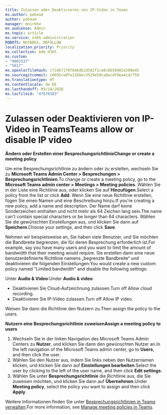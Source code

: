 ```yaml
---
title: Zulassen oder Deaktivieren von IP-Video in Teams
ms.author: pebaum
author: pebaum
manager: mnirkhe
ms.audience: Admin
ms.topic: article
ms.service: o365-administration
ROBOTS: NOINDEX, NOFOLLOW
localization_priority: Priority
ms.collection: Adm_O365
ms.custom:
- "9002537"
- "5617"
ms.openlocfilehash: cf2d67170f846db1d5d2f1ca8c8b50902e200e45
ms.sourcegitcommit: c6692ce0fa1358ec3529e59ca0ecdfdea4cdc759
ms.translationtype: HT
ms.contentlocale: de-DE
ms.lasthandoff: 09/14/2020
ms.locfileid: "47670183"
---
```

# <a name="teams-allow-or-disable-ip-video"></a><span data-ttu-id="d41c8-102">Zulassen oder Deaktivieren von IP-Video in Teams</span><span class="sxs-lookup"><span data-stu-id="d41c8-102">Teams allow or disable IP video</span></span>

<span data-ttu-id="d41c8-103">**Ändern oder Erstellen einer Besprechungsrichtlinie**</span><span class="sxs-lookup"><span data-stu-id="d41c8-103">**Change or create a meeting policy**</span></span>

<span data-ttu-id="d41c8-104">Um eine Besprechungsrichtlinie zu ändern oder zu erstellen, wechseln Sie zu **Microsoft Teams Admin Center > Besprechungen > Besprechungsrichtlinien**.</span><span class="sxs-lookup"><span data-stu-id="d41c8-104">To change or create a meeting policy, go to the **Microsoft Teams admin center > Meetings > Meeting policies**.</span></span> <span data-ttu-id="d41c8-105">Wählen Sie in der Liste eine Richtlinie aus, oder klicken Sie auf **Hinzufügen**.</span><span class="sxs-lookup"><span data-stu-id="d41c8-105">Select a policy from the list or click **Add**.</span></span> <span data-ttu-id="d41c8-106">Wenn Sie eine neue Richtlinie erstellen, fügen Sie einen Namen und eine Beschreibung hinzu.</span><span class="sxs-lookup"><span data-stu-id="d41c8-106">If you're creating a new policy, add a name and description.</span></span> <span data-ttu-id="d41c8-107">Der Name darf keine Sonderzeichen enthalten und nicht mehr als 64 Zeichen lang sein.</span><span class="sxs-lookup"><span data-stu-id="d41c8-107">The name can't contain special characters or be longer than 64 characters.</span></span> <span data-ttu-id="d41c8-108">Wählen Sie die gewünschten Einstellungen aus, und klicken Sie dann auf **Speichern**.</span><span class="sxs-lookup"><span data-stu-id="d41c8-108">Choose your settings, and then click **Save**.</span></span>

<span data-ttu-id="d41c8-109">Nehmen wir beispielsweise an, Sie haben viele Benutzer, und Sie möchten die Bandbreite begrenzen, die für deren Besprechung erforderlich ist.</span><span class="sxs-lookup"><span data-stu-id="d41c8-109">For example, say you have many users and you want to limit the amount of bandwidth that their meeting would require.</span></span> <span data-ttu-id="d41c8-110">Sie erstellen dann eine neue benutzerdefinierte Richtlinie namens „begrenzte Bandbreite“ und deaktivieren die folgenden Einstellungen:</span><span class="sxs-lookup"><span data-stu-id="d41c8-110">You would create a new custom policy named "Limited bandwidth" and disable the following settings:</span></span>

<span data-ttu-id="d41c8-111">Unter **Audio & Video**:</span><span class="sxs-lookup"><span data-stu-id="d41c8-111">Under **Audio & video**:</span></span>

- <span data-ttu-id="d41c8-112">Deaktivieren Sie Cloud-Aufzeichnung zulassen.</span><span class="sxs-lookup"><span data-stu-id="d41c8-112">Turn off Allow cloud recording.</span></span>
- <span data-ttu-id="d41c8-113">Deaktivieren Sie IP-Video zulassen.</span><span class="sxs-lookup"><span data-stu-id="d41c8-113">Turn off Allow IP video.</span></span>

<span data-ttu-id="d41c8-114">Weisen Sie dann die Richtlinie den Nutzern zu.</span><span class="sxs-lookup"><span data-stu-id="d41c8-114">Then assign the policy to the users.</span></span>

<span data-ttu-id="d41c8-115">**Nutzern eine Besprechungsrichtlinie zuweisen**</span><span class="sxs-lookup"><span data-stu-id="d41c8-115">**Assign a meeting policy to users**</span></span>

1. <span data-ttu-id="d41c8-116">Wechseln Sie in der linken Navigation des Microsoft Teams Admin Centers zu **Nutzer**, und klicken Sie dann den gewünschten Nutzer an.</span><span class="sxs-lookup"><span data-stu-id="d41c8-116">In the left navigation of the Microsoft Teams admin center, go to **Users**, and then click the user.</span></span>
2. <span data-ttu-id="d41c8-117">Wählen Sie den Nutzer aus, indem Sie links neben den Nutzernamen klicken, und klicken Sie dann auf **Einstellungen bearbeiten**.</span><span class="sxs-lookup"><span data-stu-id="d41c8-117">Select the user by clicking to the left of the user name, and then click **Edit settings**.</span></span>
3. <span data-ttu-id="d41c8-118">Wählen Sie unter **Besprechungsrichtlinie** die Richtlinie aus, die Sie zuweisen möchten, und klicken Sie dann auf **Übernehmen**.</span><span class="sxs-lookup"><span data-stu-id="d41c8-118">Under **Meeting policy**, select the policy you want to assign and then click **Apply**.</span></span>

<span data-ttu-id="d41c8-119">Weitere Informationen finden Sie unter [Besprechungsrichtlinien in Teams verwalten](https://docs.microsoft.com/microsoftteams/meeting-policies-in-teams).</span><span class="sxs-lookup"><span data-stu-id="d41c8-119">For more information, see [Manage meeting policies in Teams](https://docs.microsoft.com/microsoftteams/meeting-policies-in-teams).</span></span>
